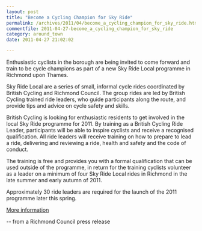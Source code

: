 ```yaml
---
layout: post
title: "Become a Cycling Champion for Sky Ride"
permalink: /archives/2011/04/become_a_cycling_champion_for_sky_ride.html
commentfile: 2011-04-27-become_a_cycling_champion_for_sky_ride
category: around_town
date: 2011-04-27 21:02:02

---
```


Enthusiastic cyclists in the borough are being invited to come forward and train to be cycle champions as part of a new Sky Ride Local programme in Richmond upon Thames.

Sky Ride Local are a series of small, informal cycle rides coordinated by British Cycling and Richmond Council. The group rides are led by British Cycling trained ride leaders, who guide participants along the route, and provide tips and advice on cycle safety and skills.

British Cycling is looking for enthusiastic residents to get involved in the local Sky Ride programme for 2011. By training as a British Cycling Ride Leader, participants will be able to inspire cyclists and receive a recognised qualification. All ride leaders will receive training on how to prepare to lead a ride, delivering and reviewing a ride, health and safety and the code of conduct.

The training is free and provides you with a formal qualification that can be used outside of the programme, in return for the training cyclists volunteer as a leader on a minimum of four Sky Ride Local rides in Richmond in the late summer and early autumn of 2011.

Approximately 30 ride leaders are required for the launch of the 2011 programme later this spring.

[More information](http://www.richmond.gov.uk/home/council_government_and_democracy/council/civic-offices/departments/communications/press_office/press_releases/april_2011_press_releases/spring_into_sky_ride_-_become_a_cycling_leader.htm)

-- from a Richmond Council press release
